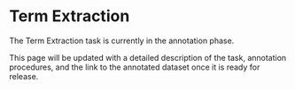 # Term Extraction

The Term Extraction task is currently in the annotation phase.

This page will be updated with a detailed description of the task, annotation procedures, and the link to the annotated dataset once it is ready for release.